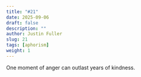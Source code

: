 ```yaml
---
title: "#21"
date: 2025-09-06
draft: false
description: ""
author: Justin Fuller
slug: 21
tags: [aphorism]
weight: 1
---
```


One moment of anger can outlast years of kindness.

